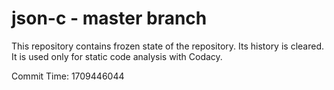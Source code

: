 # json-c - master branch

This repository contains frozen state of the repository.
Its history is cleared. It is used only for static code
analysis with Codacy.

Commit Time: 1709446044